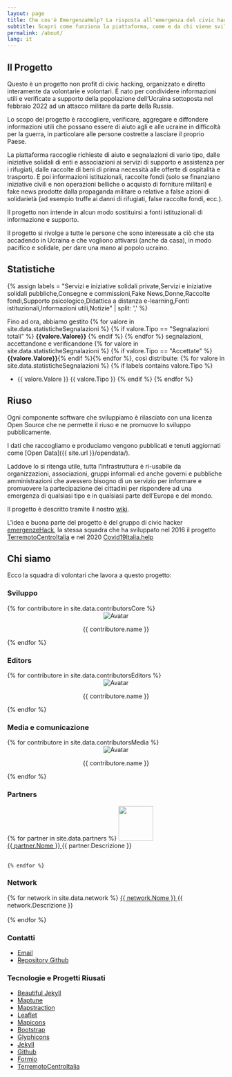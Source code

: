 ```yaml
---
layout: page
title: Che cos'è EmergenzaHelp? La risposta all'emergenza del civic hacking
subtitle: Scopri come funziona la piattaforma, come e da chi viene sviluppata
permalink: /about/
lang: it
---
```

  
## Il Progetto

Questo è un progetto non profit di civic hacking, organizzato e diretto interamente da volontarie e volontari. È nato per condividere informazioni utili e verificate a supporto della popolazione dell’Ucraina sottoposta nel febbraio 2022 ad un attacco militare da parte della Russia.

Lo scopo del progetto è raccogliere, verificare, aggregare e diffondere informazioni utili che possano essere di aiuto agli e alle ucraine in difficoltà per la guerra, in particolare alle persone costrette a lasciare il proprio Paese. 

La piattaforma raccoglie richieste di aiuto e segnalazioni di vario tipo, dalle iniziative solidali di enti e associazioni ai servizi di supporto e assistenza per i rifugiati, dalle raccolte di beni di prima necessità alle offerte di ospitalità e trasporto. E poi informazioni istituzionali, raccolte fondi (solo se finanziano iniziative civili e non operazioni belliche o acquisto di forniture militari) e fake news prodotte dalla propaganda militare o relative a false azioni di solidarietà (ad esempio truffe ai danni di rifugiati, false raccolte fondi, ecc.).  

Il progetto non intende in alcun modo sostituirsi a fonti istituzionali di informazione e supporto.

Il progetto si rivolge a tutte le persone che sono interessate a ciò che sta accadendo in Ucraina e che vogliono attivarsi (anche da casa), in modo pacifico e solidale, per dare una mano al popolo ucraino.


## Statistiche

{% assign labels = "Servizi e iniziative solidali private,Servizi e iniziative solidali pubbliche,Consegne e commissioni,Fake News,Donne,Raccolte fondi,Supporto psicologico,Didattica a distanza e-learning,Fonti istituzionali,Informazioni utili,Notizie" | split: ',' %}

Fino ad ora, abbiamo gestito
{% for valore in site.data.statisticheSegnalazioni %} {% if valore.Tipo == "Segnalazioni totali" %} <b>{{valore.Valore}}</b> {% endif %} {% endfor %} segnalazioni, accettandone e verificandone {% for valore in site.data.statisticheSegnalazioni %} {% if valore.Tipo == "Accettate" %} <b>{{valore.Valore}}</b>{% endif %}{% endfor %}, così distribuite:
{% for valore in site.data.statisticheSegnalazioni %} {% if labels contains valore.Tipo %}
- {{ valore.Valore }} {{ valore.Tipo }} {% endif %} {% endfor %}

## Riuso

Ogni componente software che sviluppiamo è rilasciato con una licenza Open Source che ne permette il riuso e ne promuove lo sviluppo pubblicamente.

I dati che raccogliamo e produciamo vengono pubblicati e tenuti aggiornati come [Open Data]({{ site.url }}/opendata/).

Laddove lo si ritenga utile, tutta l’infrastruttura è ri-usabile da organizzazioni, associazioni, gruppi informali ed anche governi e pubbliche amministrazioni che avessero bisogno di un servizio per informare e promuovere la partecipazione dei cittadini per rispondere ad una emergenza di qualsiasi tipo e in qualsiasi parte dell’Europa e del mondo.

Il progetto è descritto tramite il nostro [wiki](https://github.com/emergenzeHack/europehelp.info/wiki).

L'idea e buona parte del progetto è del gruppo di civic hacker [emergenzeHack](https://emergenzehack.github.io), la stessa squadra che ha sviluppato nel 2016 il progetto [TerremotoCentroItalia](https://www.terremotocentroitalia.info) e nel 2020 [Covid19Italia.help](https://www.covid19italia.help)

## Chi siamo

Ecco la squadra di volontari che lavora a questo progetto:

### Sviluppo

<div class="row contributorRow">
	{% for contributore in site.data.contributorsCore %}
		<div class="col-md-2 col-sm-2 col-xs-3" style="text-align: center">
			<img src="{{ contributore.avatarUrl }}" alt="Avatar" class="contributorImage img-circle">
			<br>
			<p class="contributorName">{{ contributore.name }}</p>
		</div>
	{% endfor %}
</div>

### Editors

<div class="row contributorRow">
	{% for contributore in site.data.contributorsEditors %}
		<div class="col-md-2 col-sm-2 col-xs-3" style="text-align: center">
			<img src="{{ contributore.avatarUrl }}" alt="Avatar" class="contributorImage img-circle">
			<br>
			<p class="contributorName">{{ contributore.name }}</p>
		</div>
	{% endfor %}
</div>

### Media e comunicazione

<div class="row contributorRow">
	{% for contributore in site.data.contributorsMedia %}
		<div class="col-md-2 col-sm-2 col-xs-3" style="text-align: center">
			<img src="{{ contributore.avatarUrl }}" alt="Avatar" class="contributorImage img-circle">
			<br>
			<p class="contributorName">{{ contributore.name }}</p>
		</div>
	{% endfor %}
</div>

### Partners

<div>
	{% for partner in site.data.partners %}
		<img height="80px" src="{{ partner.Logo }}"> <br>
		<a href="{{ partner.Link }}"> {{ partner.Nome }} </a> {{ partner.Descrizione }} <br> <br>

	{% endfor %}
</div>

### Network

<div>
	{% for network in site.data.network %}
		<a href="{{ network.Link }}"> {{ network.Nome }} </a> {{ network.Descrizione }} <br> <br>
	{% endfor %}
</div>

### Contatti

- [Email](mailto:europehelp.info@gmail.com)
- [Repository Github](https://github.com/emergenzeHack/europehelp.info)

### Tecnologie e Progetti Riusati

- [Beautiful Jekyll](https://deanattali.com/beautiful-jekyll/)
- [Maptune](https://github.com/gjrichter/maptune)
- [Mapstraction](http://mapstraction.com)
- [Leaflet](http://leafletjs.com)
- [Mapicons](http://mapicons.nicolasmollet.com)
- [Bootstrap](http://getbootstrap.com/)
- [Glyphicons](http://glyphicons.com)
- [Jekyll](https://jekyllrb.com/)
- [Github](http://www.github.com)
- [Formio](https://formio.github.io/formio.js/#)
- [TerremotoCentroItalia](http://www.terremotocentroitalia.info)

